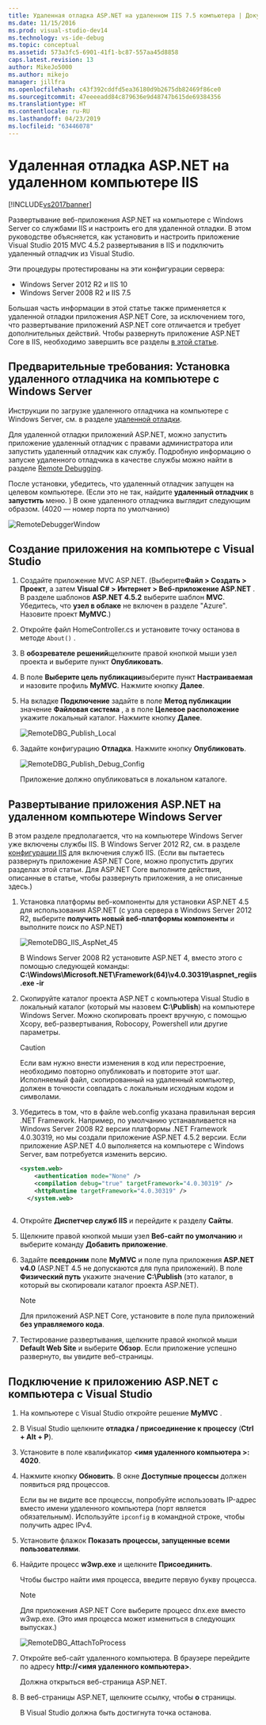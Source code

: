 ```yaml
---
title: Удаленная отладка ASP.NET на удаленном IIS 7.5 компьютера | Документация Майкрософт
ms.date: 11/15/2016
ms.prod: visual-studio-dev14
ms.technology: vs-ide-debug
ms.topic: conceptual
ms.assetid: 573a3fc5-6901-41f1-bc87-557aa45d8858
caps.latest.revision: 13
author: MikeJo5000
ms.author: mikejo
manager: jillfra
ms.openlocfilehash: c43f392cddfd5ea36180d9b2675db82469f86ce0
ms.sourcegitcommit: 47eeeeadd84c879636e9d48747b615de69384356
ms.translationtype: HT
ms.contentlocale: ru-RU
ms.lasthandoff: 04/23/2019
ms.locfileid: "63446078"
---
```

# <a name="remote-debugging-aspnet-on-a-remote-iis-computer"></a>Удаленная отладка ASP.NET на удаленном компьютере IIS
[!INCLUDE[vs2017banner](../includes/vs2017banner.md)]

Развертывание веб-приложения ASP.NET на компьютере с Windows Server со службами IIS и настроить его для удаленной отладки. В этом руководстве объясняется, как установить и настроить приложение Visual Studio 2015 MVC 4.5.2 развертывания в IIS и подключить удаленный отладчик из Visual Studio.

Эти процедуры протестированы на эти конфигурации сервера:
* Windows Server 2012 R2 и IIS 10
* Windows Server 2008 R2 и IIS 7.5

Большая часть информации в этой статье также применяется к удаленной отладки приложения ASP.NET Core, за исключением того, что развертывание приложений ASP.NET core отличается и требует дополнительных действий. Чтобы развернуть приложение ASP.NET Core в IIS, необходимо завершить все разделы [в этой статье](https://docs.asp.net/en/latest/publishing/iis.html).

## <a name="prerequisites-install-the-remote-debugger-on-the-windows-server-computer"></a>Предварительные требования: Установка удаленного отладчика на компьютере с Windows Server

Инструкции по загрузке удаленного отладчика на компьютере с Windows Server, см. в разделе [удаленной отладки](../debugger/remote-debugging.md).

Для удаленной отладки приложений ASP.NET, можно запустить приложение удаленный отладчик с правами администратора или запустить удаленный отладчик как службу. Подробную информацию о запуске удаленного отладчика в качестве службы можно найти в разделе [Remote Debugging](../debugger/remote-debugging.md).

После установки, убедитесь, что удаленный отладчик запущен на целевом компьютере. (Если это не так, найдите **удаленный отладчик** в **запустить** меню. ) В окне удаленного отладчика выглядит следующим образом. (4020 — номер порта по умолчанию)

![RemoteDebuggerWindow](../debugger/media/remotedebuggerwindow.png "RemoteDebuggerWindow")
  
## <a name="create-the-application-on-the-visual-studio-computer"></a>Создание приложения на компьютере с Visual Studio  
  
1. Создайте приложение MVC ASP.NET. (Выберите**Файл &gt; Создать &gt; Проект**, а затем **Visual C# &gt; Интернет &gt; Веб-приложение ASP.NET** . В разделе шаблонов **ASP.NET 4.5.2** выберите шаблон **MVC**. Убедитесь, что **узел в облаке** не включен в разделе "Azure". Назовите проект **MyMVC**.)
1. Откройте файл HomeController.cs и установите точку останова в методе `About()` .
1. В **обозревателе решений**щелкните правой кнопкой мыши узел проекта и выберите пункт **Опубликовать**.
1. В поле **Выберите цель публикации**выберите пункт **Настраиваемая** и назовите профиль **MyMVC**. Нажмите кнопку **Далее**.
1. На вкладке **Подключение** задайте в поле **Метод публикации** значение **Файловая система** , а в поле **Целевое расположение** укажите локальный каталог. Нажмите кнопку **Далее**.

    ![RemoteDBG_Publish_Local](../debugger/media/remotedbg-publish-local.png "RemoteDBG_Publish_Local")
1. Задайте конфигурацию **Отладка**. Нажмите кнопку **Опубликовать**.

    ![RemoteDBG_Publish_Debug_Config](../debugger/media/remotedbg-publish-debug-config.png "RemoteDBG_Publish_Debug_Config")
    
    Приложение должно опубликоваться в локальном каталоге.

## <a name="BKMK_deploy_asp_net"></a> Развертывание приложения ASP.NET на удаленном компьютере Windows Server

 В этом разделе предполагается, что на компьютере Windows Server уже включены службы IIS. В Windows Server 2012 R2, см. в разделе [конфигурации IIS](https://docs.asp.net/en/latest/publishing/iis.html#iis-configuration) для включения служб IIS. (Если вы пытаетесь развернуть приложение ASP.NET Core, можно пропустить других разделах этой статьи. Для ASP.NET Core выполните действия, описанные в статье, чтобы развернуть приложения, а не описанные здесь.)
1. Установка платформы веб-компоненты для установки ASP.NET 4.5 для использования ASP.NET (с узла сервера в Windows Server 2012 R2, выберите **получить новый веб-платформы компоненты** и выполните поиск по ASP.NET)

    ![RemoteDBG_IIS_AspNet_45](../debugger/media/remotedbg-iis-aspnet-45.png "RemoteDBG_IIS_AspNet_45")

    В Windows Server 2008 R2 установите ASP.NET 4, вместо этого с помощью следующей команды:   **C:\Windows\Microsoft.NET\Framework(64)\v4.0.30319\aspnet_regiis.exe -ir**
1. Скопируйте каталог проекта ASP.NET с компьютера Visual Studio в локальный каталог (который мы назовем **C:\Publish**) на компьютере Windows Server. Можно скопировать проект вручную, с помощью Xcopy, веб-развертывания, Robocopy, Powershell или другие параметры.

    > [!CAUTION]
    > Если вам нужно внести изменения в код или перестроение, необходимо повторно опубликовать и повторите этот шаг. Исполняемый файл, скопированный на удаленный компьютер, должен в точности совпадать с локальным исходным кодом и символами.
1. Убедитесь в том, что в файле web.config указана правильная версия .NET Framework.  Например, по умолчанию устанавливается на Windows Server 2008 R2 версии платформы .NET Framework 4.0.30319, но мы создали приложение ASP.NET 4.5.2 версии. Если приложение ASP.NET 4.0 выполняется на компьютере с Windows Server, вам потребуется изменить версию.
  
    ```xml
    <system.web>
        <authentication mode="None" />  
        <compilation debug="true" targetFramework="4.0.30319" />
        <httpRuntime targetFramework="4.0.30319" />
      </system.web>
  
    ```

1. Откройте **Диспетчер служб IIS** и перейдите к разделу **Сайты**.
1. Щелкните правой кнопкой мыши узел **Веб-сайт по умолчанию** и выберите команду **Добавить приложение**.
1. Задайте **псевдоним** поле **MyMVC** и поле пула приложения **ASP.NET v4.0** (ASP.NET 4.5 не допускаются для пула приложений). В поле **Физический путь** укажите значение **C:\Publish** (это каталог, в который вы скопировали каталог проекта ASP.NET).

    >[!NOTE] 
    > Для приложений ASP.NET Core, установите в поле пула приложений **без управляемого кода**.
1. Тестирование развертывания, щелкните правой кнопкой мыши **Default Web Site** и выберите **Обзор**.
    Если приложение успешно развернуто, вы увидите веб-страницы.

## <a name="attach-to-the-aspnet-application-from-the-visual-studio-computer"></a>Подключение к приложению ASP.NET с компьютера с Visual Studio

1. На компьютере с Visual Studio откройте решение **MyMVC** .
1. В Visual Studio щелкните **отладка / присоединение к процессу** (**Ctrl + Alt + P**).
1. Установите в поле квалификатор  **\<имя удаленного компьютера >: 4020**.
1. Нажмите кнопку **Обновить**.
    В окне **Доступные процессы** должен появиться ряд процессов.

    Если вы не видите все процессы, попробуйте использовать IP-адрес вместо имени удаленного компьютера (порт является обязательным). Используйте `ipconfig` в командной строке, чтобы получить адрес IPv4.
1. Установите флажок  **Показать процессы, запущенные всеми пользователями**.
1. Найдите процесс **w3wp.exe** и щелкните **Присоединить**.

     Чтобы быстро найти имя процесса, введите первую букву процесса.
     
    >[!NOTE]
    > Для приложения ASP.NET Core выберите процесс dnx.exe вместо w3wp.exe. (Это имя процесса может измениться в следующих выпусках.)

    ![RemoteDBG_AttachToProcess](../debugger/media/remotedbg-attachtoprocess.png "RemoteDBG_AttachToProcess")

1. Откройте веб-сайт удаленного компьютера. В браузере перейдите по адресу **http://\<имя удаленного компьютера>**.
    
    Должна открыться веб-страница ASP.NET.
1. В веб-страницы ASP.NET, щелкните ссылку, чтобы **о** страницы.

    В Visual Studio должна быть достигнута точка останова.
